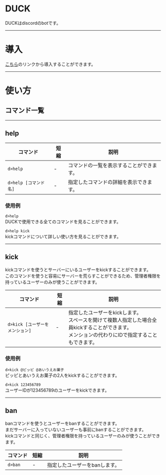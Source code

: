 # DUCK
DUCKはdiscordのbotです。

---

# 導入
[こちら]()のリンクから導入することができます。

---

# 使い方

## コマンド一覧








---


## help
|コマンド|短縮|説明|
|---|---|---|
|`d>help`|-|コマンドの一覧を表示することができます。|
|`d>help [コマンド名]`|-|指定したコマンドの詳細を表示できます。|
### 使用例
`d>help`<br>
DUCKで使用できる全てのコマンドを見ることができます。

`d>help kick`<br>
kickコマンドについて詳しい使い方を見ることができます。

---
## kick

kickコマンドを使うとサーバーにいるユーザーをkickすることができます。<br>
このコマンドを使うと容易にサーバーを荒らすことができるため、管理者権限を持っているユーザーのみが使うことができます。

|コマンド|短縮|説明|
|---|---|---|
|`d>kick [ユーザーをメンション]`|-|指定したユーザーをkickします。<br>スペースを開けて複数人指定した場合全員kickすることができます。<br>メンションの代わりにIDで指定することもできます。|


### 使用例
`d>kick @ピッピ @あいうえお菓子`<br>
ピッピとあいうえお菓子の2人をkickすることができます。

`d>kick 123456789`<br>
ユーザーIDが123456789のユーザーをkickできます。

---

## ban
banコマンドを使うとユーザーをbanすることができます。<br>
まだサーバーに入っていないユーザーも事前にbanすることができます。<br>
kickコマンドと同じく、管理者権限を持っているユーザーのみが使うことができます。

|コマンド|短縮|説明|
|---|---|---|
|`d>ban`|-|指定したユーザーをbanします。|